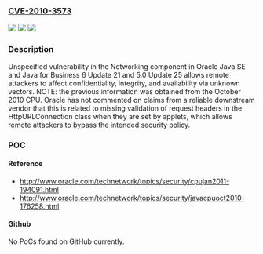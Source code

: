 ### [CVE-2010-3573](https://cve.mitre.org/cgi-bin/cvename.cgi?name=CVE-2010-3573)
![](https://img.shields.io/static/v1?label=Product&message=n%2Fa&color=blue)
![](https://img.shields.io/static/v1?label=Version&message=n%2Fa&color=blue)
![](https://img.shields.io/static/v1?label=Vulnerability&message=n%2Fa&color=brighgreen)

### Description

Unspecified vulnerability in the Networking component in Oracle Java SE and Java for Business 6 Update 21 and 5.0 Update 25 allows remote attackers to affect confidentiality, integrity, and availability via unknown vectors.  NOTE: the previous information was obtained from the October 2010 CPU.  Oracle has not commented on claims from a reliable downstream vendor that this is related to missing validation of request headers in the HttpURLConnection class when they are set by applets, which allows remote attackers to bypass the intended security policy.

### POC

#### Reference
- http://www.oracle.com/technetwork/topics/security/cpujan2011-194091.html
- http://www.oracle.com/technetwork/topics/security/javacpuoct2010-176258.html

#### Github
No PoCs found on GitHub currently.

